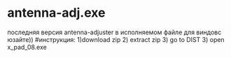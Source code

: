 # antenna-adj.exe
последняя версия antenna-adjuster в исполняемом файле для виндовс юзайте))
#инструкция: 1)download zip 2) extract zip 3) go to DIST 3) open x_pad_08.exe
